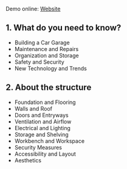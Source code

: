 Demo online: [Website]([https://shu-home.glitch.me/](https://shu2301.github.io/WebCar/))

## 1. What do you need to know?
  - Building a Car Garage
  - Maintenance and Repairs
  - Organization and Storage
  - Safety and Security
  - New Technology and Trends


## 2. About the structure
  - Foundation and Flooring
  - Walls and Roof
  - Doors and Entryways
  - Ventilation and Airflow
  - Electrical and Lighting
  - Storage and Shelving
  - Workbench and Workspace
  - Security Measures
  - Accessibility and Layout
  - Aesthetics
